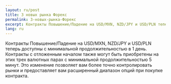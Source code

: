 ```yaml
---
layout: ru/post
title: 3 новых рынка Форекс  
permalink: 3-новых-рынка-Форекс
excerpt: Контракты Повышение/Падение на USD/MXN, NZD/JPY и USD/PLN теперь доступны с минимальной продолжительностью в 1 день.
lang: ru
---
```


Контракты Повышение/Падение на USD/MXN, NZD/JPY и USD/PLN теперь доступны с минимальной продолжительностью в 1 день. Контракты с отложенным началом также могут быть приобретены на этих трех валютных парах с минимальной продолжительностью 5 минут. Это изменение позволяет вам более точно контролировать рынки и предоставляет вам расширенный диапазон опций при покупке контракта.
